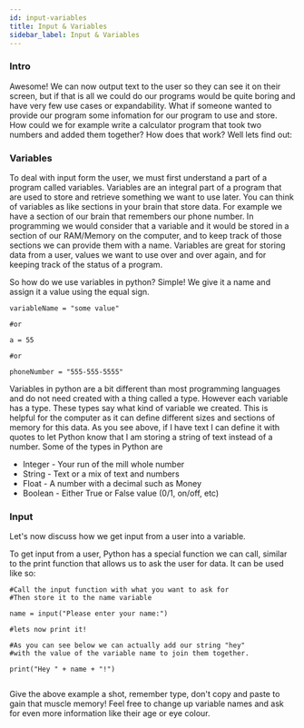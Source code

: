 ```yaml
---
id: input-variables
title: Input & Variables 
sidebar_label: Input & Variables 
---
```


### Intro
Awesome! We can now output text to the user so they can see it on their screen, but if that is all we could do our programs would be quite boring and have very few use cases or expandability. What if someone wanted to provide our program some infomation for our program to use and store. How could we for example write a calculator program that took two numbers and added them together? How does that work? Well lets find out:

### Variables 
To deal with input form the user, we must first understand a part of a program called variables. Variables are an integral part of a program that are used to store and retrieve something we want to use later. You can think of variables as like sections in your brain that store data. For example we have a section of our brain that remembers our phone number. In programming we would consider that a variable and it would be stored in a section of our RAM/Memory on the computer, and to keep track of those sections we can provide them with a name. Variables are great for storing data from a user, values we want to use over and over again, and for keeping track of the status of a program. 

So how do we use variables in python? Simple! We give it a name and assign it a value using the equal sign.

```
variableName = "some value"

#or 

a = 55

#or 

phoneNumber = "555-555-5555" 
```

Variables in python are a bit different than most programming languages and do not need created with a thing called a type. However each variable has a type. These types say what kind of variable we created. This is helpful for the computer as it can define different sizes and sections of memory for this data. As you see above, if I have text I can define it with quotes to let Python know that I am storing a string of text instead of a number. Some of the types in Python are

* Integer  - Your run of the mill whole number 
* String - Text or a mix of text and numbers
* Float - A number with a decimal such as Money 
* Boolean - Either True or False value (0/1, on/off, etc)



### Input
Let's now discuss how we get input from a user into a variable. 

To get input from a user, Python has a special function we can call, similar to the print function that allows us to ask the user for data. It can be used like so:

```
#Call the input function with what you want to ask for
#Then store it to the name variable

name = input("Please enter your name:")

#lets now print it!

#As you can see below we can actually add our string "hey"
#with the value of the variable name to join them together. 

print("Hey " + name + "!") 


```

Give the above example a shot, remember type, don't copy and paste to gain that muscle memory! Feel free to change up variable names and ask for even more information like their age or eye colour. 

